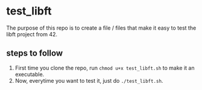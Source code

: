 # test_libft

The purpose of this repo is to create a file / files that make it easy to test the libft project from 42.

## steps to follow
1. First time you clone the repo, run `chmod u+x test_libft.sh` to make it an executable.
2. Now, everytime you want to test it, just do `./test_libft.sh`.
